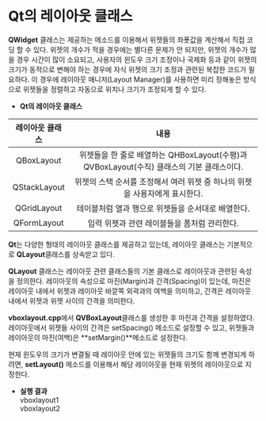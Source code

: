 # Qt의 레이아웃 클래스

**QWidget** 클래스는 제공하는 메소드를 이용해서 위젯들의 좌푯값을 계산해서 직접 코딩 할 수 있다. 위젯의 개수가 적을 경우에는 별다른 문제가 안 되지만, 위젯의 개수가 많을 경우 시간이 많이 소요되고, 사용자의 윈도우 크기 조정이나 국제화 등과 같이 위젯의 크기가 동적으로 변해야 하는 경우에 자식 위젯의 크기 조정과 관련된 복잡한 코드가 필요하다. 이 경우에 레이아웃 매니저(Layout Manager)를 사용하면 미리 정해놓은 방식으로 위젯들을 정렬하고 자동으로 위치나 크기가 조정되게 할 수 있다.

+ **Qt의 레이아웃 클래스**

|레이아웃 클래스| 내용 |
|:---:|:---:|
| QBoxLayout | 위젯들을 한 줄로 배열하는 QHBoxLayout(수평)과 QVBoxLayout(수직) 클래스의 기본 클래스이다.
| QStackLayout | 위젯의 스택 순서를 조정해서 여러 위젯 중 하나의 위젯을 사용자에게 표시한다.
| QGridLayout | 테이블처럼 열과 행으로 위젯들을 순서대로 배열한다.
| QFormLayout | 입력 위젯과 관련 레이블들을 폼처럼 관리한다.

**Qt**는 다양한 형태의 레이아웃 클래스를 제공하고 있는데, 레이아웃 클래스는 기본적으로 **QLayout**클래스를 상속받고 있다.

**QLayout** 클래스는 레이아웃 관련 클래스들의 기본 클래스로 레이아웃과 관련된 속성을 정의한다. 레이아웃의 속성으로 마진(Margin)과 간격(Spacing)이 있는데, 마진은 레이아웃 내에서 위젯과 레이아웃 바깥쪽 외곽과의 여백을 의미하고, 간격은 레이아웃 내에서 위젯과 위젯 사이의 간격을 의미한다.

**vboxlayout.cpp**에서 **QVBoxLayout**클래스를 생성한 후 마진과 간격을 설정하였다. 레이아웃에서 위젯들 사이의 간격은 setSpacing() 메소드로 설정할 수 있고, 위젯들과 레이아웃의 마진(여백)은 **setMargin()**메소드로 설정한다.

현재 윈도우의 크기가 변결될 때 레이아웃 안에 있는 위젯들의 크기도 함께 변경되게 하려면, **setLayout()** 메소드를 이용해서 해당 레이아웃을 현재 위젯의 레이아웃으로 지정한다.

+ **실행 결과**<br>
vboxlayout1<br>
vboxlayout2<br>